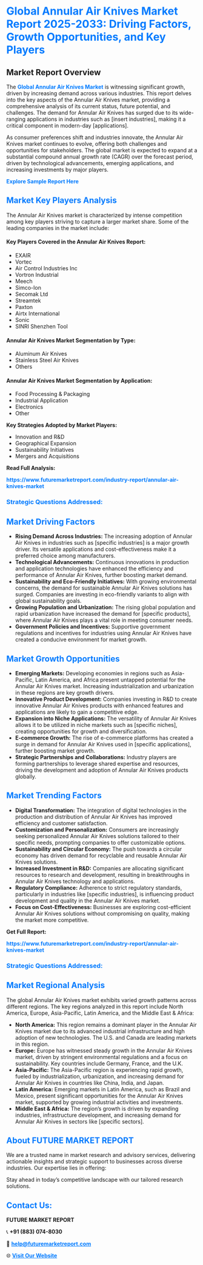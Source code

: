 <h1 style="color: #007BFF;">Global Annular Air Knives Market Report 2025-2033: Driving Factors, Growth Opportunities, and Key Players</h1>

<section id="overview">
<h2>Market Report Overview</h2>
<p>The <a href="https://www.futuremarketreport.com/industry-report/annular-air-knives-market" style="color: #007BFF; text-decoration: none;"><strong>Global Annular Air Knives Market</strong></a> is witnessing significant growth, driven by increasing demand across various industries. This report delves into the key aspects of the Annular Air Knives market, providing a comprehensive analysis of its current status, future potential, and challenges. The demand for Annular Air Knives has surged due to its wide-ranging applications in industries such as [insert industries], making it a critical component in modern-day [applications].</p>
<p>As consumer preferences shift and industries innovate, the Annular Air Knives market continues to evolve, offering both challenges and opportunities for stakeholders. The global market is expected to expand at a substantial compound annual growth rate (CAGR) over the forecast period, driven by technological advancements, emerging applications, and increasing investments by major players.</p>
</section>

<section id="overview">
<p><a href="https://www.futuremarketreport.com/request-sample/reportId=87575" style="color: #007BFF; text-decoration: none;"><strong>Explore Sample Report Here</strong></a></p>
</section>

<section id="key-players">
<h2 style="color: #007BFF;">Market Key Players Analysis</h2>
<p>The Annular Air Knives market is characterized by intense competition among key players striving to capture a larger market share. Some of the leading companies in the market include:</p>
<h4>Key Players Covered in the Annular Air Knives Report:</h4>
<ul><li>EXAIR</li><li>Vortec</li><li>Air Control Industries Inc</li><li>Vortron Industrial</li><li>Meech</li><li>Simco-Ion</li><li>Secomak Ltd</li><li>Streamtek</li><li>Paxton</li><li>Airtx International</li><li>Sonic</li><li>SINRI Shenzhen Tool</li></ul>
<h4>Annular Air Knives Market Segmentation by Type:</h4>
<ul><li>Aluminum Air Knives</li><li>Stainless Steel Air Knives</li><li>Others</li></ul>

<h4>Annular Air Knives Market Segmentation by Application:</h4>
<ul><li>Food Processing &amp; Packaging</li><li>Industrial Application</li><li>Electronics</li><li>Other</li></ul>
<p><strong>Key Strategies Adopted by Market Players:</strong></p>
<ul>
<li>Innovation and R&D</li>
<li>Geographical Expansion</li>
<li>Sustainability Initiatives</li>
<li>Mergers and Acquisitions</li>
</ul>
</section>

<section>
<p><strong>Read Full Analysis: </strong></p><a href="https://www.futuremarketreport.com/industry-report/annular-air-knives-market" style="color: #007BFF; text-decoration: none;"><strong>https://www.futuremarketreport.com/industry-report/annular-air-knives-market</strong></a>
<h3 style="color: #007BFF;">Strategic Questions Addressed:</h3>
</section>

<section id="driving-factors">
<h2 style="color: #007BFF;">Market Driving Factors</h2>
<ul>
<li><strong>Rising Demand Across Industries:</strong> The increasing adoption of Annular Air Knives in industries such as [specific industries] is a major growth driver. Its versatile applications and cost-effectiveness make it a preferred choice among manufacturers.</li>
<li><strong>Technological Advancements:</strong> Continuous innovations in production and application technologies have enhanced the efficiency and performance of Annular Air Knives, further boosting market demand.</li>
<li><strong>Sustainability and Eco-Friendly Initiatives:</strong> With growing environmental concerns, the demand for sustainable Annular Air Knives solutions has surged. Companies are investing in eco-friendly variants to align with global sustainability goals.</li>
<li><strong>Growing Population and Urbanization:</strong> The rising global population and rapid urbanization have increased the demand for [specific products], where Annular Air Knives plays a vital role in meeting consumer needs.</li>
<li><strong>Government Policies and Incentives:</strong> Supportive government regulations and incentives for industries using Annular Air Knives have created a conducive environment for market growth.</li>
</ul>
</section>

<section id="growth-opportunities">
<h2 style="color: #007BFF;">Market Growth Opportunities</h2>
<ul>
<li><strong>Emerging Markets:</strong> Developing economies in regions such as Asia-Pacific, Latin America, and Africa present untapped potential for the Annular Air Knives market. Increasing industrialization and urbanization in these regions are key growth drivers.</li>
<li><strong>Innovative Product Development:</strong> Companies investing in R&D to create innovative Annular Air Knives products with enhanced features and applications are likely to gain a competitive edge.</li>
<li><strong>Expansion into Niche Applications:</strong> The versatility of Annular Air Knives allows it to be utilized in niche markets such as [specific niches], creating opportunities for growth and diversification.</li>
<li><strong>E-commerce Growth:</strong> The rise of e-commerce platforms has created a surge in demand for Annular Air Knives used in [specific applications], further boosting market growth.</li>
<li><strong>Strategic Partnerships and Collaborations:</strong> Industry players are forming partnerships to leverage shared expertise and resources, driving the development and adoption of Annular Air Knives products globally.</li>
</ul>
</section>

<section id="trending-factors">
<h2 style="color: #007BFF;">Market Trending Factors</h2>
<ul>
<li><strong>Digital Transformation:</strong> The integration of digital technologies in the production and distribution of Annular Air Knives has improved efficiency and customer satisfaction.</li>
<li><strong>Customization and Personalization:</strong> Consumers are increasingly seeking personalized Annular Air Knives solutions tailored to their specific needs, prompting companies to offer customizable options.</li>
<li><strong>Sustainability and Circular Economy:</strong> The push towards a circular economy has driven demand for recyclable and reusable Annular Air Knives solutions.</li>
<li><strong>Increased Investment in R&D:</strong> Companies are allocating significant resources to research and development, resulting in breakthroughs in Annular Air Knives technology and applications.</li>
<li><strong>Regulatory Compliance:</strong> Adherence to strict regulatory standards, particularly in industries like [specific industries], is influencing product development and quality in the Annular Air Knives market.</li>
<li><strong>Focus on Cost-Effectiveness:</strong> Businesses are exploring cost-efficient Annular Air Knives solutions without compromising on quality, making the market more competitive.</li>
</ul>
</section>

<section>
<p><strong>Get Full Report: </strong></p><a href="https://www.futuremarketreport.com/industry-report/annular-air-knives-market" style="color: #007BFF; text-decoration: none;"><strong>https://www.futuremarketreport.com/industry-report/annular-air-knives-market</strong></a>
<h3 style="color: #007BFF;">Strategic Questions Addressed:</h3>
</section>


<section id="regional-analysis">
<h2 style="color: #007BFF;">Market Regional Analysis</h2>
<p>The global Annular Air Knives market exhibits varied growth patterns across different regions. The key regions analyzed in this report include North America, Europe, Asia-Pacific, Latin America, and the Middle East & Africa:</p>
<ul>
<li><strong>North America:</strong> This region remains a dominant player in the Annular Air Knives market due to its advanced industrial infrastructure and high adoption of new technologies. The U.S. and Canada are leading markets in this region.</li>
<li><strong>Europe:</strong> Europe has witnessed steady growth in the Annular Air Knives market, driven by stringent environmental regulations and a focus on sustainability. Key countries include Germany, France, and the U.K.</li>
<li><strong>Asia-Pacific:</strong> The Asia-Pacific region is experiencing rapid growth, fueled by industrialization, urbanization, and increasing demand for Annular Air Knives in countries like China, India, and Japan.</li>
<li><strong>Latin America:</strong> Emerging markets in Latin America, such as Brazil and Mexico, present significant opportunities for the Annular Air Knives market, supported by growing industrial activities and investments.</li>
<li><strong>Middle East & Africa:</strong> The region’s growth is driven by expanding industries, infrastructure development, and increasing demand for Annular Air Knives in sectors like [specific sectors].</li>
</ul>
</section>

<footer>
<h2 style="color: #007BFF;">About FUTURE MARKET REPORT</h2>
<p>We are a trusted name in market research and advisory services, delivering actionable insights and strategic support to businesses across diverse industries. Our expertise lies in offering:</p>

<p>Stay ahead in today’s competitive landscape with our tailored research solutions.</p>

<h2 style="color: #007BFF;">Contact Us:</h2>
<p><strong>FUTURE MARKET REPORT</strong></p>
<p>📞 <strong>+91 (883) 074-8030</strong></p>
<p>📧 <strong><a href="mailto:help@futuremarketreport.com" style="color: #007BFF;">help@futuremarketreport.com</a></strong></p>
<p>🌐 <strong><a href="https://www.futuremarketreport.com/" style="color: #007BFF;">Visit Our Website</a></strong></p>
</footer>